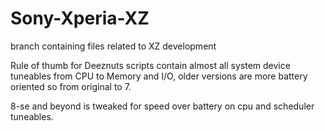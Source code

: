 # Sony-Xperia-XZ
branch containing files related to XZ development 

Rule of thumb for Deeznuts scripts contain almost all system device tuneables from CPU to Memory and I/O, older versions are more battery oriented so from original to 7.

8-se and beyond is tweaked for speed over battery on cpu and scheduler tuneables.
